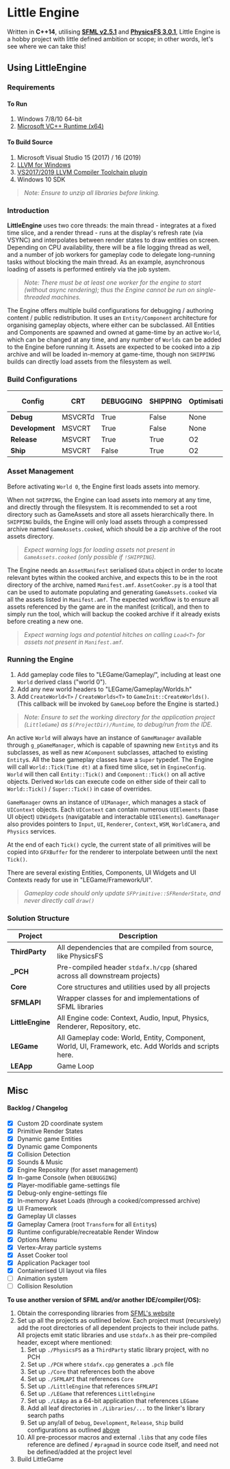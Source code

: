 # Little Engine

Written in **C++14**, utilising [**SFML v2.5.1**](https://www.sfml-dev.org/) and [**PhysicsFS 3.0.1**](https://icculus.org/physfs/), Little Engine is a hobby project with little defined ambition or scope; in other words, let's see where we can take this!

## Using LittleEngine
### Requirements

#### To Run
1. Windows 7/8/10 64-bit
1. [Microsoft VC++ Runtime (x64)](https://support.microsoft.com/en-us/help/2977003/the-latest-supported-visual-c-downloads)

#### To Build Source
1. Microsoft Visual Studio 15 (2017) / 16 (2019)
1. [LLVM for Windows](http://releases.llvm.org/download.html)
1. [VS2017/2019 LLVM Compiler Toolchain plugin](https://marketplace.visualstudio.com/items?itemName=LLVMExtensions.llvm-toolchain)
1. Windows 10 SDK

>*Note: Ensure to unzip all libraries before linking.*

### Introduction
**LittleEngine** uses two core threads: the main thread - integrates at a fixed time slice, and a render thread - runs at the display's refresh rate (via VSYNC) and interpolates between render states to draw entities on screen. Depending on CPU availability, there will be a file logging thread as well, and a number of job workers for gameplay code to delegate long-running tasks without blocking the main thread. As an example, asynchronous loading of assets is performed entirely via the job system.

>*Note: There must be at least one worker for the engine to start (without async rendering); thus the Engine cannot be run on single-threaded machines.*

The Engine offers multiple build configurations for debugging / authoring content / public redistribution. It uses an `Entity/Component` architecture for organising gameplay objects, where either can be subclassed. All Entities and Components are spawned and owned at game-time by an active `World`, which can be changed at any time, and any number of `Worlds` can be added to the Engine before running it. Assets are expected to be cooked into a zip archive and will be loaded in-memory at game-time, though non `SHIPPING` builds can directly load assets from the filesystem as well.

### Build Configurations

Config | CRT | DEBUGGING | SHIPPING | Optimisation | Disk Assets
-------|-----|-----------|----------|--------------|--------------------
**Debug**       | MSVCRTd   | True  | False     | None  |   True
**Development** | MSVCRT    | True  | False     | None  |   True
**Release**     | MSVCRT    | True  | True      | O2    |   False
**Ship**        | MSVCRT    | False | True      | O2    |   False

### Asset Management
Before activating `World 0`, the Engine first loads assets into memory.

When not `SHIPPING`, the Engine can load assets into memory at any time, and directly through the filesystem. It is recommended to set a root directory such as GameAssets and store all assets hierarchically there. In `SHIPPING` builds, the Engine will only load assets through a compressed archive named `GameAssets.cooked`, which should be a zip archive of the root assets directory.
>*Expect warning logs for loading assets not present in `GameAssets.cooked` (only possible if `!SHIPPING`).*

The Engine needs an `AssetManifest` serialised `GData` object in order to locate relevant bytes within the cooked archive, and expects this to be in the root directory of the archive, named `Manifest.amf`. `AssetCooker.py` is a tool that can be used to automate populating and generating `GameAssets.cooked` via all the assets listed in `Manifest.amf`. The expected workflow is to ensure all assets referenced by the game are in the manifest (critical), and then to simply run the tool, which will backup the cooked archive if it already exists before creating a new one.
>*Expect warning logs and potential hitches on calling `Load<T>` for assets not present in `Manifest.amf`.*

### Running the Engine
1. Add gameplay code files to "LEGame/Gameplay/", including at least one `World` derived class ("world 0").
1. Add any new world headers to "LEGame/Gameplay/Worlds.h"
1. Add `CreateWorld<T>` / `CreateWorlds<T>` to `GameInit::CreateWorlds()`. (This callback will be invoked by `GameLoop` before the Engine is started.)

>*Note: Ensure to set the working directory for the application project (`LittleGame`) as `$(ProjectDir)/Runtime`, to debug/run from the IDE.*

An active `World` will always have an instance of `GameManager` available through `g_pGameManager`, which is capable of spawning new `Entity`s and its subclasses, as well as new `AComponent` subclasses, attached to existing `Entity`s. All the base gameplay classes have a `Super` typedef. The Engine will call `World::Tick(Time dt)` at a fixed time slice, set in `EngineConfig`. `World` will then call `Entity::Tick()` and `Component::Tick()` on all active objects. Derived `World`s can execute code on either side of their call to `World::Tick()` / `Super::Tick()` in case of overrides.

`GameManager` owns an instance of `UIManager`, which manages a stack of `UIContext` objects. Each `UIContext` can contain numerous `UIElements` (base UI object) `UIWidgets` (navigatable and interactable `UIElements`). `GameManager` also provides pointers to `Input`, `UI`, `Renderer`, `Context`, `WSM`, `WorldCamera`, and `Physics` services.

At the end of each `Tick()` cycle, the current state of all primitives will be copied into `GFXBuffer` for the renderer to interpolate between until the next `Tick()`.

There are several existing Entities, Components, UI Widgets and UI Contexts ready for use in "LEGame/Framework/UI".

>*Gameplay code should only update `SFPrimitive::SFRenderState`, and never directly call `draw()`*

### Solution Structure

**Project**         | **Description**
--------------------|----------------
**ThirdParty**      | All dependencies that are compiled from source, like PhysicsFS
**_PCH**            | Pre-compiled header `stdafx.h/cpp` (shared across all downstream projects)
**Core**            | Core structures and utilities used by all projects
**SFMLAPI**         | Wrapper classes for and implementations of SFML libraries
**LittleEngine**    | All Engine code: Context, Audio, Input, Physics, Renderer, Repository, etc.
**LEGame**          | All Gameplay code: World, Entity, Component, World, UI, Framework, etc. Add Worlds and scripts here.
**LEApp**           | Game Loop

## Misc

#### Backlog / Changelog

- [x] Custom 2D coordinate system
- [x] Primitive Render States
- [x] Dynamic game Entities
- [x] Dynamic game Components
- [x] Collision Detection
- [x] Sounds & Music
- [x] Engine Repository (for asset management)
- [x] In-game Console (when `DEBUGGING`)
- [x] Player-modifiable game-settings file
- [x] Debug-only engine-settings file
- [x] In-memory Asset Loads (through a cooked/compressed archive)
- [x] UI Framework
- [x] Gameplay UI classes
- [x] Gameplay Camera (root `Transform` for all `Entity`s)
- [x] Runtime configurable/recreatable Render Window
- [x] Options Menu
- [x] Vertex-Array particle systems
- [x] Asset Cooker tool
- [x] Application Packager tool
- [x] Containerised UI layout via files
- [ ] Animation system
- [ ] Collision Resolution

**To use another version of SFML and/or another IDE/compiler(/OS):**
1. Obtain the corresponding libraries from [SFML's website](https://www.sfml-dev.org/download/sfml/2.5.1/)
1. Set up all the projects as outlined below. Each project must (recursively) add the root directories of all dependent projects to their include paths. All projects emit static libraries and use `stdafx.h` as their pre-compiled header, except where mentioned:
    1. Set up `./PhysicsFS` as a `ThirdParty` static library project, with no PCH
    1. Set up `./PCH` where `stdafx.cpp` generates a `.pch` file
    1. Set up `./Core` that references both the above
    1. Set up `./SFMLAPI` that references `Core`
    1. Set up `./LittleEngine` that references `SFMLAPI`
    1. Set up `./LEGame` that references `LittleEngine`
    1. Set up `./LEApp` as a 64-bit application that references `LEGame`
    1. Add all leaf directories in `./Libraries/...` to the linker's library search paths
    1. Set up any/all of `Debug`, `Development`, `Release`, `Ship` build configurations as outlined [above](#solution-structure)
    1. All pre-processor macros and external `.lib`s that any code files reference are defined / `#pragma`d in source code itself, and need not be defined/added at the project level
1. Build LittleGame
